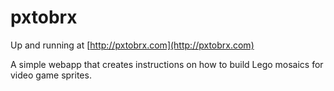 # pxtobrx

Up and running at [http://pxtobrx.com](http://pxtobrx.com)

A simple webapp that creates instructions on how to build Lego mosaics for video game sprites.

